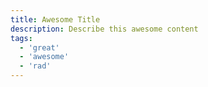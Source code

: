 ```yaml
---
title: Awesome Title
description: Describe this awesome content
tags:
  - 'great'
  - 'awesome'
  - 'rad'
---
```

